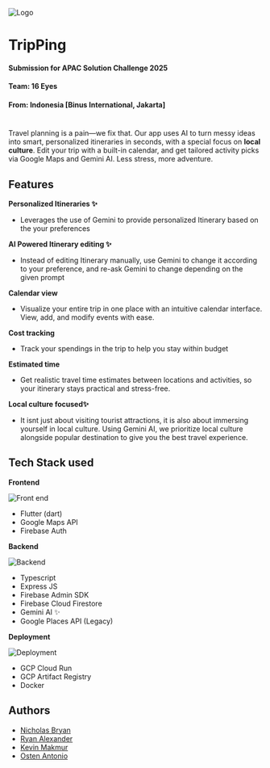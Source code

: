 
![Logo](https://res.cloudinary.com/startup-grind/image/upload/c_scale,w_2560/c_crop,h_640,w_2560,y_0.12_mul_h_sub_0.12_mul_640/c_crop,h_640,w_2560/c_fill,dpr_2.0,f_auto,g_center,q_auto:good/v1/gcs/platform-data-goog/event_banners/Screenshot%202025-03-25%204.49.20%20PM_ZV0cqFr.png)


**TripPing**
=
#### Submission for APAC Solution Challenge 2025
#### Team: 16 Eyes
#### From: Indonesia [Binus International, Jakarta]

#


Travel planning is a pain—we fix that. Our app uses AI to turn messy ideas into smart, personalized itineraries in seconds, with a special focus on **local culture**. Edit your trip with a built-in calendar, and get tailored activity picks via Google Maps and Gemini AI. Less stress, more adventure.




## Features

**Personalized Itineraries ✨**

- Leverages the use of Gemini to provide personalized Itinerary based on the your preferences

**AI Powered Itinerary editing ✨**
- Instead of editing Itinerary manually, use Gemini to change it according to your preference, and re-ask Gemini to change depending on the given prompt

**Calendar view**
- Visualize your entire trip in one place with an intuitive calendar interface. View, add, and modify events with ease.

**Cost tracking**
- Track your spendings in the trip to help you stay within budget

**Estimated time**
- Get realistic travel time estimates between locations and activities, so your itinerary stays practical and stress-free.

**Local culture focused✨**
- It isnt just about visiting tourist attractions, it is also about immersing yourself in local culture. Using Gemini AI, we prioritize local culture alongside popular destination to give you the best travel experience.


  

  


## **Tech Stack used**

**Frontend**

![Front end](https://skillicons.dev/icons?i=flutter,dart,firebase)

- Flutter (dart)
- Google Maps API 
- Firebase Auth

**Backend**

![Backend](https://skillicons.dev/icons?i=ts,express,firebase)


- Typescript
- Express JS 
- Firebase Admin SDK
- Firebase Cloud Firestore
- Gemini AI ✨
- Google Places API (Legacy)

**Deployment** 

![Deployment](https://skillicons.dev/icons?i=gcp,docker)

- GCP Cloud Run
- GCP Artifact Registry
- Docker






## Authors

- [Nicholas Bryan](https://github.com/NichBry25)
- [Ryan Alexander](https://github.com/FaultyDuck)
- [Kevin Makmur](https://github.com/kevMkr)
- [Osten Antonio](https://www.github.com/osten-antonio)

